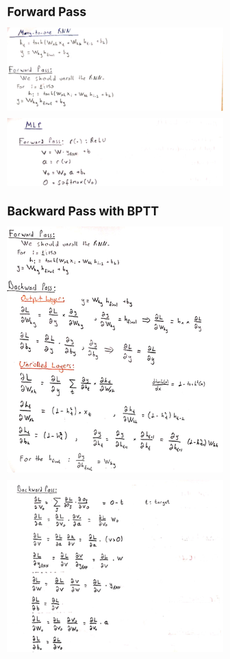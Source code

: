 # Forward Pass
![](images/rnn_forward.jpg)

![](images/mlp_forward.jpg)

# Backward Pass with BPTT
![](images/rnn_backward.jpg)

![](images/mlp_backward.jpg)

